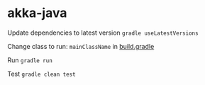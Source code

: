 # akka-java

Update dependencies to latest version
`gradle useLatestVersions`

Change class to run: `mainClassName` in [build.gradle](/build.gradle)

Run `gradle run`

Test `gradle clean test`
